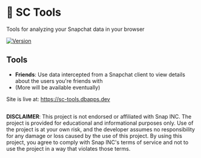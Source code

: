 # 👻 SC Tools
Tools for analyzing your Snapchat data in your browser

[![Version](https://img.shields.io/badge/Version-1.0-blue.svg)](https://shields.io/)

## Tools
- **Friends**: Use data intercepted from a Snapchat client to view details about the users you're friends with
- (More will be available eventually)

Site is live at: https://sc-tools.dbapps.dev
##

**DISCLAIMER**:
This project is not endorsed or affiliated with Snap INC. The project is provided for educational and informational purposes only. Use of the project is at your own risk, and the developer assumes no responsibility for any damage or loss caused by the use of this project. By using this project, you agree to comply with Snap INC's terms of service and not to use the project in a way that violates those terms.
